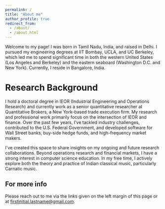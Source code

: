 ```yaml
---
permalink: /
title: "About me"
author_profile: true
redirect_from: 
  - /about/
  - /about.html
---
```

Welcome to my page! I was born in Tamil Nadu, India, and raised in Delhi. I pursued my engineering degrees at IIT Bombay, UCLA, and UC Berkeley, which led me to spend significant time in both the western United States (Los Angeles and Berkeley) and the eastern seaboard (Washington D.C. and New York). Currently, I reside in Bangalore, India.


Research Background
======
I hold a doctoral degree in IEOR (Industrial Engineering and Operations Research) and currently work as a senior quantitative researcher at Quantitative Brokers, a New York-based trade execution firm. My research and professional work primarily focus on the intersection of IEOR and finance. Over the past few years, I’ve tackled industry challenges, contributed to the U.S. Federal Government, and developed software for Wall Street banks, buy-side hedge funds, and high-frequency market makers.

I've created this space to share insights on my ongoing and future research collaborations. Beyond operations research and financial markets, I have a strong interest in computer science education. In my free time, I actively explore both the theory and practice of Indian classical music, particularly Carnatic music.

For more info
------
Please reach out to me via the links given on the left margin of this page or at firstinitial.lastname@gmail.com.
